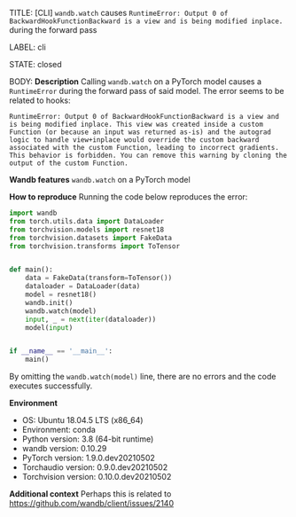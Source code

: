 TITLE:
[CLI] `wandb.watch` causes `RuntimeError: Output 0 of BackwardHookFunctionBackward is a view and is being modified inplace.` during the forward pass

LABEL:
cli

STATE:
closed

BODY:
**Description**
Calling `wandb.watch` on a PyTorch model causes a `RuntimeError` during the forward pass of said model. The error seems to be related to hooks:
```
RuntimeError: Output 0 of BackwardHookFunctionBackward is a view and is being modified inplace. This view was created inside a custom Function (or because an input was returned as-is) and the autograd logic to handle view+inplace would override the custom backward associated with the custom Function, leading to incorrect gradients. This behavior is forbidden. You can remove this warning by cloning the output of the custom Function.
```

**Wandb features**
`wandb.watch` on a PyTorch model

**How to reproduce**
Running the code below reproduces the error:
```python
import wandb
from torch.utils.data import DataLoader
from torchvision.models import resnet18
from torchvision.datasets import FakeData
from torchvision.transforms import ToTensor


def main():
    data = FakeData(transform=ToTensor())
    dataloader = DataLoader(data)
    model = resnet18()
    wandb.init()
    wandb.watch(model)
    input, _ = next(iter(dataloader))
    model(input)


if __name__ == '__main__':
    main()
```
By omitting the `wandb.watch(model)` line, there are no errors and the code executes successfully.

**Environment**
- OS: Ubuntu 18.04.5 LTS (x86_64)
- Environment: conda
- Python version: 3.8 (64-bit runtime)
- wandb version: 0.10.29
- PyTorch version: 1.9.0.dev20210502
- Torchaudio version: 0.9.0.dev20210502
- Torchvision version: 0.10.0.dev20210502

**Additional context**
Perhaps this is related to https://github.com/wandb/client/issues/2140

